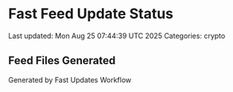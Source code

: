 # Fast Feed Update Status
Last updated: Mon Aug 25 07:44:39 UTC 2025
Categories: crypto

## Feed Files Generated

Generated by Fast Updates Workflow
